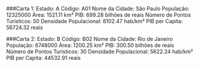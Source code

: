 ###Carta 1:
Estado: A
Código: A01
Nome da Cidade: São Paulo
População: 12325000
Área: 1521.11 km²
PIB: 699.28 bilhões de reais
Número de Pontos Turísticos: 50
Densidade Populacional: 8102.47 hab/km²
PIB per Capita: 56724.32 reais

###Carta 2:
Estado: B
Código: B02
Nome da Cidade: Rio de Janeiro
População: 6748000
Área: 1200.25 km²
PIB: 300.50 bilhões de reais
Número de Pontos Turísticos: 30
Densidade Populacional: 5622.24 hab/km²
PIB per Capita: 44532.91 reais